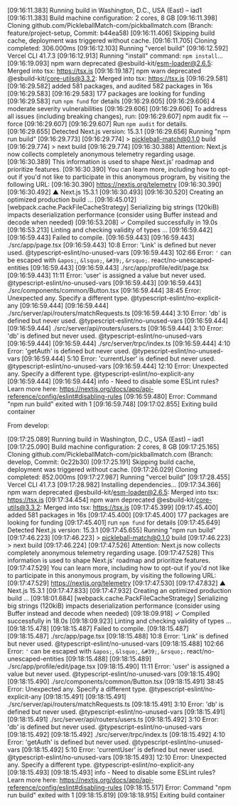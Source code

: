 [09:16:11.383] Running build in Washington, D.C., USA (East) – iad1
[09:16:11.383] Build machine configuration: 2 cores, 8 GB
[09:16:11.398] Cloning github.com/PickleballMatch-com/pickballmatch.com (Branch: feature/project-setup, Commit: b44ea58)
[09:16:11.406] Skipping build cache, deployment was triggered without cache.
[09:16:11.705] Cloning completed: 306.000ms
[09:16:12.103] Running "vercel build"
[09:16:12.592] Vercel CLI 41.7.3
[09:16:12.913] Running "install" command: `npm install`...
[09:16:19.093] npm warn deprecated @esbuild-kit/esm-loader@2.6.5: Merged into tsx: https://tsx.is
[09:16:19.187] npm warn deprecated @esbuild-kit/core-utils@3.3.2: Merged into tsx: https://tsx.is
[09:16:29.581] 
[09:16:29.582] added 581 packages, and audited 582 packages in 16s
[09:16:29.583] 
[09:16:29.583] 177 packages are looking for funding
[09:16:29.583]   run `npm fund` for details
[09:16:29.605] 
[09:16:29.606] 4 moderate severity vulnerabilities
[09:16:29.606] 
[09:16:29.606] To address all issues (including breaking changes), run:
[09:16:29.607]   npm audit fix --force
[09:16:29.607] 
[09:16:29.607] Run `npm audit` for details.
[09:16:29.655] Detected Next.js version: 15.3.1
[09:16:29.656] Running "npm run build"
[09:16:29.773] 
[09:16:29.774] > pickleball-match@0.1.0 build
[09:16:29.774] > next build
[09:16:29.774] 
[09:16:30.388] Attention: Next.js now collects completely anonymous telemetry regarding usage.
[09:16:30.389] This information is used to shape Next.js' roadmap and prioritize features.
[09:16:30.390] You can learn more, including how to opt-out if you'd not like to participate in this anonymous program, by visiting the following URL:
[09:16:30.390] https://nextjs.org/telemetry
[09:16:30.390] 
[09:16:30.492]    ▲ Next.js 15.3.1
[09:16:30.493] 
[09:16:30.520]    Creating an optimized production build ...
[09:16:45.012] <w> [webpack.cache.PackFileCacheStrategy] Serializing big strings (120kiB) impacts deserialization performance (consider using Buffer instead and decode when needed)
[09:16:53.208]  ✓ Compiled successfully in 19.0s
[09:16:53.213]    Linting and checking validity of types ...
[09:16:59.442] 
[09:16:59.443] Failed to compile.
[09:16:59.443] 
[09:16:59.443] ./src/app/page.tsx
[09:16:59.443] 10:8  Error: 'Link' is defined but never used.  @typescript-eslint/no-unused-vars
[09:16:59.443] 102:66  Error: `'` can be escaped with `&apos;`, `&lsquo;`, `&#39;`, `&rsquo;`.  react/no-unescaped-entities
[09:16:59.443] 
[09:16:59.443] ./src/app/profile/edit/page.tsx
[09:16:59.443] 11:11  Error: 'user' is assigned a value but never used.  @typescript-eslint/no-unused-vars
[09:16:59.443] 
[09:16:59.443] ./src/components/common/Button.tsx
[09:16:59.444] 38:45  Error: Unexpected any. Specify a different type.  @typescript-eslint/no-explicit-any
[09:16:59.444] 
[09:16:59.444] ./src/server/api/routers/matchRequests.ts
[09:16:59.444] 3:10  Error: 'db' is defined but never used.  @typescript-eslint/no-unused-vars
[09:16:59.444] 
[09:16:59.444] ./src/server/api/routers/users.ts
[09:16:59.444] 3:10  Error: 'db' is defined but never used.  @typescript-eslint/no-unused-vars
[09:16:59.444] 
[09:16:59.444] ./src/server/trpc/index.ts
[09:16:59.444] 4:10  Error: 'getAuth' is defined but never used.  @typescript-eslint/no-unused-vars
[09:16:59.444] 5:10  Error: 'currentUser' is defined but never used.  @typescript-eslint/no-unused-vars
[09:16:59.444] 12:10  Error: Unexpected any. Specify a different type.  @typescript-eslint/no-explicit-any
[09:16:59.444] 
[09:16:59.444] info  - Need to disable some ESLint rules? Learn more here: https://nextjs.org/docs/app/api-reference/config/eslint#disabling-rules
[09:16:59.480] Error: Command "npm run build" exited with 1
[09:16:59.748] 
[09:17:02.855] Exiting build container


From develop: 

[09:17:25.089] Running build in Washington, D.C., USA (East) – iad1
[09:17:25.090] Build machine configuration: 2 cores, 8 GB
[09:17:25.165] Cloning github.com/PickleballMatch-com/pickballmatch.com (Branch: develop, Commit: 0c22b30)
[09:17:25.191] Skipping build cache, deployment was triggered without cache.
[09:17:26.029] Cloning completed: 852.000ms
[09:17:27.987] Running "vercel build"
[09:17:28.455] Vercel CLI 41.7.3
[09:17:28.982] Installing dependencies...
[09:17:34.366] npm warn deprecated @esbuild-kit/esm-loader@2.6.5: Merged into tsx: https://tsx.is
[09:17:34.454] npm warn deprecated @esbuild-kit/core-utils@3.3.2: Merged into tsx: https://tsx.is
[09:17:45.399] 
[09:17:45.400] added 581 packages in 16s
[09:17:45.400] 
[09:17:45.400] 177 packages are looking for funding
[09:17:45.401]   run `npm fund` for details
[09:17:45.649] Detected Next.js version: 15.3.1
[09:17:45.655] Running "npm run build"
[09:17:46.223] 
[09:17:46.223] > pickleball-match@0.1.0 build
[09:17:46.223] > next build
[09:17:46.224] 
[09:17:47.526] Attention: Next.js now collects completely anonymous telemetry regarding usage.
[09:17:47.528] This information is used to shape Next.js' roadmap and prioritize features.
[09:17:47.529] You can learn more, including how to opt-out if you'd not like to participate in this anonymous program, by visiting the following URL:
[09:17:47.529] https://nextjs.org/telemetry
[09:17:47.530] 
[09:17:47.832]    ▲ Next.js 15.3.1
[09:17:47.833] 
[09:17:47.932]    Creating an optimized production build ...
[09:18:01.684] <w> [webpack.cache.PackFileCacheStrategy] Serializing big strings (120kiB) impacts deserialization performance (consider using Buffer instead and decode when needed)
[09:18:09.918]  ✓ Compiled successfully in 18.0s
[09:18:09.923]    Linting and checking validity of types ...
[09:18:15.478] 
[09:18:15.487] Failed to compile.
[09:18:15.487] 
[09:18:15.487] ./src/app/page.tsx
[09:18:15.488] 10:8  Error: 'Link' is defined but never used.  @typescript-eslint/no-unused-vars
[09:18:15.488] 102:66  Error: `'` can be escaped with `&apos;`, `&lsquo;`, `&#39;`, `&rsquo;`.  react/no-unescaped-entities
[09:18:15.488] 
[09:18:15.489] ./src/app/profile/edit/page.tsx
[09:18:15.490] 11:11  Error: 'user' is assigned a value but never used.  @typescript-eslint/no-unused-vars
[09:18:15.490] 
[09:18:15.490] ./src/components/common/Button.tsx
[09:18:15.491] 38:45  Error: Unexpected any. Specify a different type.  @typescript-eslint/no-explicit-any
[09:18:15.491] 
[09:18:15.491] ./src/server/api/routers/matchRequests.ts
[09:18:15.491] 3:10  Error: 'db' is defined but never used.  @typescript-eslint/no-unused-vars
[09:18:15.491] 
[09:18:15.491] ./src/server/api/routers/users.ts
[09:18:15.492] 3:10  Error: 'db' is defined but never used.  @typescript-eslint/no-unused-vars
[09:18:15.492] 
[09:18:15.492] ./src/server/trpc/index.ts
[09:18:15.492] 4:10  Error: 'getAuth' is defined but never used.  @typescript-eslint/no-unused-vars
[09:18:15.492] 5:10  Error: 'currentUser' is defined but never used.  @typescript-eslint/no-unused-vars
[09:18:15.493] 12:10  Error: Unexpected any. Specify a different type.  @typescript-eslint/no-explicit-any
[09:18:15.493] 
[09:18:15.493] info  - Need to disable some ESLint rules? Learn more here: https://nextjs.org/docs/app/api-reference/config/eslint#disabling-rules
[09:18:15.517] Error: Command "npm run build" exited with 1
[09:18:15.819] 
[09:18:18.915] Exiting build container